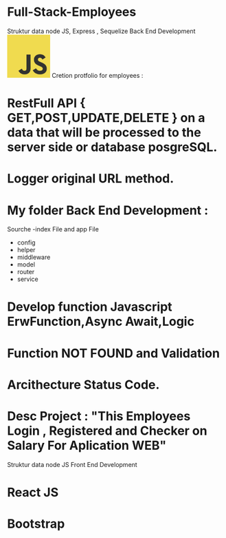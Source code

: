 # Full-Stack-Employees

Struktur data node JS, Express , Sequelize Back End Development
<code><img height="100" src="https://raw.githubusercontent.com/github/explore/80688e429a7d4ef2fca1e82350fe8e3517d3494d/topics/javascript/javascript.png"></code>
Cretion protfolio for employees :
# RestFull API { GET,POST,UPDATE,DELETE } on a data that will be processed to the server side or database posgreSQL.
# Logger original URL method.
# My folder Back End Development :
Sourche -index File and app File
- config
- helper
- middleware
- model
- router
- service
  
  
# Develop function Javascript ErwFunction,Async Await,Logic
# Function NOT FOUND and Validation
# Arcithecture Status Code.

# Desc Project : "This Employees Login , Registered and Checker on Salary For Aplication WEB"


Struktur data node JS Front End Development
# React JS
# Bootstrap
